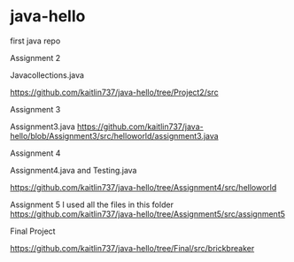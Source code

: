# java-hello
first java repo


Assignment 2

Javacollections.java

https://github.com/kaitlin737/java-hello/tree/Project2/src

Assignment 3

Assignment3.java
https://github.com/kaitlin737/java-hello/blob/Assignment3/src/helloworld/assignment3.java

Assignment 4

Assignment4.java and Testing.java

https://github.com/kaitlin737/java-hello/tree/Assignment4/src/helloworld

Assignment 5
I used all the files in this folder
https://github.com/kaitlin737/java-hello/tree/Assignment5/src/assignment5

Final Project

https://github.com/kaitlin737/java-hello/tree/Final/src/brickbreaker
